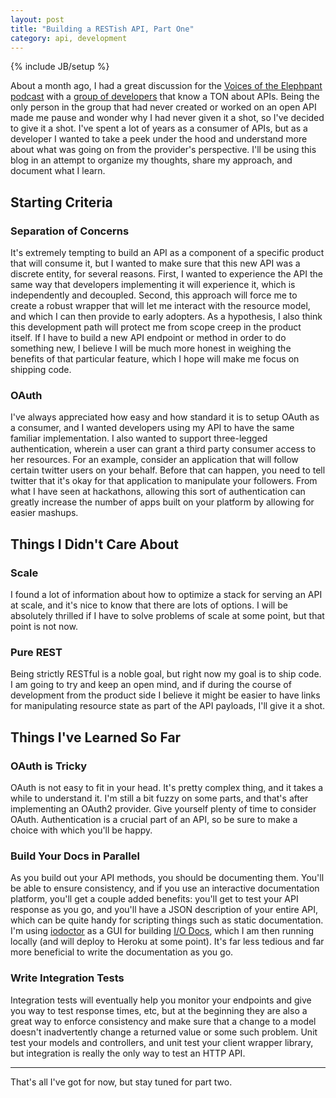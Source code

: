 ```yaml
---
layout: post
title: "Building a RESTish API, Part One"
category: api, development
---
```

{% include JB/setup %}

About a month ago, I had a great discussion for the [Voices of the Elephpant podcast](/API/2012/06/27/voices-of-the-elephpant-podcast/) with a [group of developers](http://twitter.com/#!/brandonmwest/elephpant-podcast/members) that know a TON about APIs. Being the only person in the group that had never created or worked on an open API made me pause and wonder why I had never given it a shot, so I've decided to give it a shot. I've spent a lot of years as a consumer of APIs, but as a developer I wanted to take a peek under the hood and understand more about what was going on from the provider's perspective. I'll be using this blog in an attempt to organize my thoughts, share my approach, and document what I learn.

## Starting Criteria

### Separation of Concerns

It's extremely tempting to build an API as a component of a specific product that will consume it, but I wanted to make sure that this new API was a discrete entity, for several reasons. First, I wanted to experience the API the same way that developers implementing it will experience it, which is independently and decoupled. Second, this approach will force me to create a robust wrapper that will let me interact with the resource model, and which I can then provide to early adopters. As a hypothesis, I also think this development path will protect me from scope creep in the product itself. If I have to build a new API endpoint or method in order to do something new, I believe I will be much more honest in weighing the benefits of that particular feature, which I hope will make me focus on shipping code.

### OAuth

I've always appreciated how easy and how standard it is to setup OAuth as a consumer, and I wanted developers using my API to have the same familiar implementation. I also wanted to support three-legged authentication, wherein a user can grant a third party consumer access to her resources. For an example, consider an application that will follow certain twitter users on your behalf. Before that can happen, you need to tell twitter that it's okay for that application to manipulate your followers. From what I have seen at hackathons, allowing this sort of authentication can greatly increase the number of apps built on your platform by allowing for easier mashups.

## Things I Didn't Care About

### Scale

I found a lot of information about how to optimize a stack for serving an API at scale, and it's nice to know that there are lots of options. I will be absolutely thrilled if I have to solve problems of scale at some point, but that point is not now.

### Pure REST

Being strictly RESTful is a noble goal, but right now my goal is to ship code. I am going to try and keep an open mind, and if during the course of development from the product side I believe it might be easier to have links for manipulating resource state as part of the API payloads, I'll give it a shot.

## Things I've Learned So Far

### OAuth is Tricky

OAuth is not easy to fit in your head. It's pretty complex thing, and it takes a while to understand it. I'm still a bit fuzzy on some parts, and that's after implementing an OAuth2 provider. Give yourself plenty of time to consider OAuth. Authentication is a crucial part of an API, so be sure to make a choice with which you'll be happy.

### Build Your Docs in Parallel

As you build out your API methods, you should be documenting them. You'll be able to ensure consistency, and if you use an interactive documentation platform, you'll get a couple added benefits: you'll get to test your API response as you go, and you'll have a JSON description of your entire API, which can be quite handy for scripting things such as static documentation. I'm using [iodoctor](http://iodoctor.net) as a GUI for building [I/O Docs](http://github.com/mashery/iodocs), which I am then running locally (and will deploy to Heroku at some point). It's far less tedious and far more beneficial to write the documentation as you go.

### Write Integration Tests

Integration tests will eventually help you monitor your endpoints and give you way to test response times, etc, but at the beginning they are also a great way to enforce consistency and make sure that a change to a model doesn't inadvertently change a returned value or some such problem. Unit test your models and controllers, and unit test your client wrapper library, but integration is really the only way to test an HTTP API.

---

That's all I've got for now, but stay tuned for part two.

